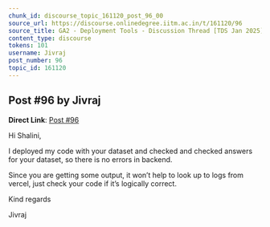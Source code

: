 ```yaml
---
chunk_id: discourse_topic_161120_post_96_00
source_url: https://discourse.onlinedegree.iitm.ac.in/t/161120/96
source_title: GA2 - Deployment Tools - Discussion Thread [TDS Jan 2025]
content_type: discourse
tokens: 101
username: Jivraj
post_number: 96
topic_id: 161120
---
```


## Post #96 by Jivraj

**Direct Link**: [Post #96](https://discourse.onlinedegree.iitm.ac.in/t/161120/96)

Hi Shalini,

I deployed my code with your dataset and checked and checked answers for your dataset, so there is no errors in backend.

Since you are getting some output, it won’t help to look up to logs from vercel, just check your code if it’s logically correct.

Kind regards

Jivraj
